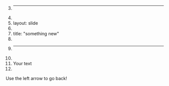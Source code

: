 3.	---
4.	
5.	layout: slide
6.	
7.	title: "something new"
8.	
9.	---
10.	
11.	Your text
12.	
Use the left arrow to go back!
